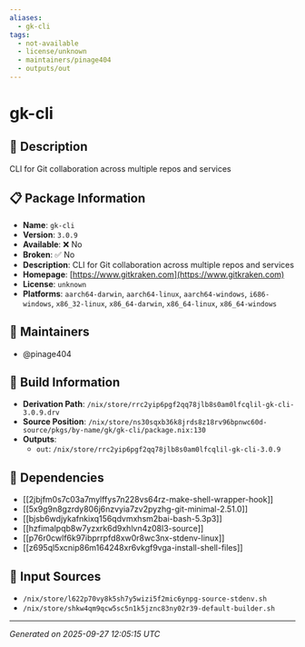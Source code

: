 ```yaml
---
aliases:
  - gk-cli
tags:
  - not-available
  - license/unknown
  - maintainers/pinage404
  - outputs/out
---
```


# gk-cli

## 📝 Description

CLI for Git collaboration across multiple repos and services

## 📋 Package Information

- **Name**: `gk-cli`
- **Version**: `3.0.9`
- **Available**: ❌ No
- **Broken**: ✅ No
- **Description**: CLI for Git collaboration across multiple repos and services
- **Homepage**: [https://www.gitkraken.com](https://www.gitkraken.com)
- **License**: `unknown`
- **Platforms**: `aarch64-darwin`, `aarch64-linux`, `aarch64-windows`, `i686-windows`, `x86_32-linux`, `x86_64-darwin`, `x86_64-linux`, `x86_64-windows`
## 👥 Maintainers

- @pinage404


## 🔧 Build Information

- **Derivation Path**: `/nix/store/rrc2yip6pgf2qq78jlb8s0am0lfcqlil-gk-cli-3.0.9.drv`
- **Source Position**: `/nix/store/ns30sqxb36k8jrds8z18rv96bpnwc60d-source/pkgs/by-name/gk/gk-cli/package.nix:130`
- **Outputs**:
  - `out`:  `/nix/store/rrc2yip6pgf2qq78jlb8s0am0lfcqlil-gk-cli-3.0.9`

## 🔗 Dependencies

- [[2jbjfm0s7c03a7mylffys7n228vs64rz-make-shell-wrapper-hook]]
- [[5x9g9n8gzrdy806j6nzvyia7zv2pyzhg-git-minimal-2.51.0]]
- [[bjsb6wdjykafnkixq156qdvmxhsm2bai-bash-5.3p3]]
- [[hzfimalpqb8w7yzxrk6d9xhlvn4z08l3-source]]
- [[p76r0cwlf6k97ibprrpfd8xw0r8wc3nx-stdenv-linux]]
- [[z695ql5xcnip86m164248xr6vkgf9vga-install-shell-files]]

## 📁 Input Sources

- `/nix/store/l622p70vy8k5sh7y5wizi5f2mic6ynpg-source-stdenv.sh`
- `/nix/store/shkw4qm9qcw5sc5n1k5jznc83ny02r39-default-builder.sh`

---
*Generated on 2025-09-27 12:05:15 UTC*
